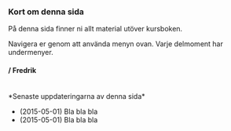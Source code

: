 ### Kort om denna sida

På denna sida finner ni allt material utöver kursboken. 

Navigera er genom att använda menyn ovan. Varje delmoment har undermenyer.
#### / Fredrik
<br>
*Senaste uppdateringarna av denna sida*

* (2015-05-01) Bla bla bla
* (2015-05-01) Bla bla bla